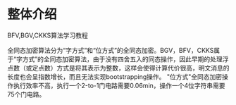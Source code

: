 # 整体介绍
BFV,BGV,CKKS算法学习教程

全同态加密算法分为“字方式”和“位方式”的全同态加密。BGV，BFV，CKKS属于“字方式”的全同态加密算法，由于没有四舍五入的同态操作，因此早期的处理浮点数（或定点数）方式是将其表示为整数，这样会使得计算代价很高，明文消息的长度也会呈指数增长，而且无法实现bootstrapping操作。
"位方式"全同态加密操作执行效率不高，执行一个2-to-1门电路需要0.06min，操作一个4位字符串需要75个门电路。